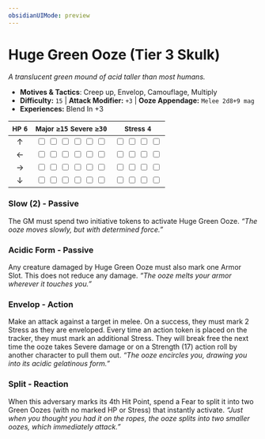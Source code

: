 ```yaml
---
obsidianUIMode: preview
---
```

# Huge Green Ooze (Tier 3 Skulk)

*A translucent green mound of acid taller than most humans.*

- **Motives & Tactics**: Creep up, Envelop, Camouflage, Multiply
- **Difficulty:** `15` | **Attack Modifier:** `+3` | **Ooze Appendage:** `Melee 2d8+9 mag`
- **Experiences:** Blend In +3

| <small>HP</small> `6` | <small>Major</small> `≥15` <small>Severe</small> `≥30` | <small>Stress</small> `4` |
|:-:|:-:|:-:|
| ↑ |  <input type="checkbox" unchecked id="142076fe"> <input type="checkbox" unchecked id="c559d828"> <input type="checkbox" unchecked id="527f1d68"> <input type="checkbox" unchecked id="f68d454f"> <input type="checkbox" unchecked id="5302bcb0"> <input type="checkbox" unchecked id="165af4d4"> |  <input type="checkbox" unchecked id="91a70816"> <input type="checkbox" unchecked id="f61b6c90"> <input type="checkbox" unchecked id="e8aa55fd"> <input type="checkbox" unchecked id="cb34305a"> |
| ← |  <input type="checkbox" unchecked id="ff537f91"> <input type="checkbox" unchecked id="7b27424a"> <input type="checkbox" unchecked id="a7ba62ca"> <input type="checkbox" unchecked id="e2c95dd6"> <input type="checkbox" unchecked id="b21bbf20"> <input type="checkbox" unchecked id="c1494e8e"> |  <input type="checkbox" unchecked id="4a62d6a3"> <input type="checkbox" unchecked id="e66e63ef"> <input type="checkbox" unchecked id="e070d1f5"> <input type="checkbox" unchecked id="7a534980"> |
| → |  <input type="checkbox" unchecked id="effd7b76"> <input type="checkbox" unchecked id="0f0401dc"> <input type="checkbox" unchecked id="ec92c129"> <input type="checkbox" unchecked id="d0e1960a"> <input type="checkbox" unchecked id="8f610420"> <input type="checkbox" unchecked id="f4604219"> |  <input type="checkbox" unchecked id="bf9444f7"> <input type="checkbox" unchecked id="3c0dfae6"> <input type="checkbox" unchecked id="74db6d9f"> <input type="checkbox" unchecked id="a30654d4"> |
| ↓ |  <input type="checkbox" unchecked id="4098750a"> <input type="checkbox" unchecked id="ab8c0a4e"> <input type="checkbox" unchecked id="f9ed6fe9"> <input type="checkbox" unchecked id="c01e4156"> <input type="checkbox" unchecked id="cdd3ec7e"> <input type="checkbox" unchecked id="66b060c0"> |  <input type="checkbox" unchecked id="d395959b"> <input type="checkbox" unchecked id="39174c13"> <input type="checkbox" unchecked id="0dad229d"> <input type="checkbox" unchecked id="3feee6d8"> |

### Slow (2) - Passive

The GM must spend two initiative tokens to activate Huge Green Ooze. *“The ooze moves slowly, but with determined force.”*

### Acidic Form - Passive

Any creature damaged by Huge Green Ooze must also mark one Armor Slot. This does not reduce any damage. *“The ooze melts your armor wherever it touches you.”*

### Envelop - Action

Make an attack against a target in melee. On a success, they must mark 2 Stress as they are enveloped. Every time an action token is placed on the tracker, they must mark an additional Stress. They will break free the next time the ooze takes Severe damage or on a Strength (17) action roll by another character to pull them out. *“The ooze encircles you, drawing you into its acidic gelatinous form.”*

### Split - Reaction

When this adversary marks its 4th Hit Point, spend a Fear to split it into two Green Oozes (with no marked HP or Stress) that instantly activate. *“Just when you thought you had it on the ropes, the ooze splits into two smaller oozes, which immediately attack.”*